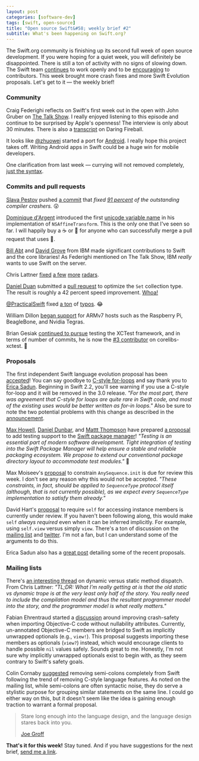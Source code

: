 ```yaml
---
layout: post
categories: [software-dev]
tags: [swift, open-source]
title: "Open source Swift&#58; weekly brief #2"
subtitle: What's been happening on Swift.org?
---
```


The Swift.org community is finishing up its second full week of open source development. If you were hoping for a quiet week, you will definitely be disappointed. There is still a ton of activity with no signs of slowing down. The Swift team [continues](https://twitter.com/uint_min/status/675022507527684096) to work openly and to be [encouraging](https://github.com/apple/swift/pull/389#issuecomment-163851653) to contributors. This week brought more crash fixes and more Swift Evolution proposals. Let's get to it &mdash; the weekly brief!

<!--excerpt-->

### Community

Craig Federighi reflects on Swift's first week out in the open with John Gruber on [The Talk Show](http://daringfireball.net/thetalkshow/2015/12/07/ep-139). I really enjoyed listening to this episode and continue to be surprised by Apple's openness! The interview is only about 30 minutes. There is also a [transcript](http://daringfireball.net/thetalkshow/139/federighi-gruber-transcript) on Daring Fireball.

It looks like [@zhuowei](https://github.com/zhuowei) started a port for [Android](https://github.com/SwiftAndroid). I really hope this project takes off. Writing Android apps in Swift could be a huge win for mobile developers.

One clarification from last week &mdash; currying will not removed completely, [just the syntax](https://github.com/apple/swift-evolution/pull/43#issuecomment-163849233).

### Commits and pull requests

[Slava Pestov](https://github.com/slavapestov) pushed [a commit](https://github.com/apple/swift/commit/c258f991f64a431da57fc79b66e879e5062fba3b) that *fixed [91 percent](https://github.com/apple/swift/commit/c258f991f64a431da57fc79b66e879e5062fba3b#commitcomment-14971959) of the outstanding compiler crashers.* 😲

[Dominique d'Argent](https://github.com/nubbel) introduced the first [unicode variable name](https://github.com/apple/swift-corelibs-foundation/pull/93#discussion_r47160608) in his implementation of `NSAffineTransform`. This is the only one that I've seen so far. I will happily buy a ☕️ or 🍺 for anyone who can successfully merge a pull request that uses 💩.

[Bill Abt](https://github.com/apple/swift/pull/413) and [David Grove](https://github.com/apple/swift-corelibs-libdispatch/pull/15) from IBM made significant contributions to Swift and the core libraries! As Federighi mentioned on The Talk Show, IBM *really* wants to use Swift on the server.

Chris Lattner [fixed](http://github.com/apple/swift/commit/a2d9b10b64c3115c2eed7b6baa8f641db9fc246e) [a few](https://github.com/apple/swift/commit/e28c2e2c6e4c7da665090f0acce4c68cbf4ebc15) [more](https://github.com/apple/swift/commit/7b323a8460540bbb9e9234ef3e3fb27f7cb117e3) [radars](https://github.com/apple/swift/commit/0bfacde2420937bfb6e0e1be6567b0e90ee2fb67).

[Daniel Duan](https://github.com/dduan) submitted a [pull request](https://github.com/apple/swift/pull/419) to optimize the `Set` collection type. The result is roughly a 42 percent speed improvement. [Whoa!](https://github.com/apple/swift/pull/419#issuecomment-164109613)

[@PracticalSwift](https://twitter.com/practicalswift) fixed [a ton](https://github.com/apple/swift/pull/561) of [typos](https://github.com/apple/swift/pull/526). 😂

William Dillon [began support](https://github.com/apple/swift/pull/439) for ARMv7 hosts such as the Raspberry Pi, BeagleBone, and Nvidia Tegras.

Brian Gesiak [continued to pursue](https://github.com/apple/swift-corelibs-xctest/pull/14) testing the XCTest framework, and in terms of number of commits, he is now the [#3 contributor](https://github.com/apple/swift-corelibs-xctest/graphs/contributors) on corelibs-xctest. 👏

### Proposals

The first independent Swift language evolution proposal has been [accepted](https://twitter.com/clattner_llvm/status/676472122437271552)! You can say goodbye to [C-style for-loops](https://github.com/apple/swift-evolution/blob/master/proposals/0007-remove-c-style-for-loops.md) and say thank you to [Erica Sadun](https://twitter.com/ericasadun). Beginning in Swift 2.2, you'll see warning if you use a C-style for-loop and it will be removed in the 3.0 release. *"For the most part, there was agreement that C-style for loops are quite rare in Swift code, and most of the existing uses would be better written as for-in loops."* Also be sure to note the two potential problems with this change as described in the [announcement](https://lists.swift.org/pipermail/swift-evolution-announce/2015-December/000001.html).

[Max Howell](https://github.com/mxcl), [Daniel Dunbar](https://github.com/ddunbar), and [Mattt Thompson](https://github.com/mattt) have prepared [a proposal](https://github.com/apple/swift-evolution/pull/51) to add testing support to the [Swift package manager](https://github.com/apple/swift-package-manager)! *"Testing is an essential part of modern software development. Tight integration of testing into the Swift Package Manager will help ensure a stable and reliable packaging ecosystem. We propose to extend our conventional package directory layout to accommodate test modules."* 🎉

Max Moiseev's [proposal](https://github.com/apple/swift-evolution/blob/master/proposals/0014-constrained-AnySequence.md) to constrain `AnySequence.init` is due for review this week. I don't see any reason why this would not be accepted. *"These constraints, in fact, should be applied to `SequenceType` protocol itself (although, that is not currently possible), as we expect every `SequenceType` implementation to satisfy them already."*

David Hart's [proposal](https://github.com/apple/swift-evolution/blob/master/proposals/0009-require-self-for-accessing-instance-members.md) to require `self` for accessing instance members is currently under review. If you haven't been following along, this would make `self` *always required* even when it can be inferred implicitly. For example, using `self.view` versus simply `view`. There's a ton of discussion on the [mailing list]((https://lists.swift.org/pipermail/swift-evolution/Week-of-Mon-20151214/002407.html)) and [twitter](https://twitter.com/ashfurrow/status/676881928168017921). I'm not a fan, but I can understand some of the arguments to do this.

Erica Sadun also has a [great post](http://ericasadun.com/2015/12/16/the-evolution-will-be-televised-current-and-upcoming-proposal-reviews/) detailing some of the recent proposals.

### Mailing lists

There's [an interesting thread](https://lists.swift.org/pipermail/swift-evolution/Week-of-Mon-20151207/001948.html) on dynamic versus static method dispatch. From Chris Lattner: *"TL;DR: What I’m really getting at is that the old static vs dynamic trope is at the very least only half of the story.  You really need to include the compilation model and thus the resultant programmer model into the story, and the programmer model is what really matters."*

Fabian Ehrentraud started a [discussion](https://lists.swift.org/pipermail/swift-evolution/Week-of-Mon-20151207/001054.html) around improving crash-safety when importing Objective-C code without nullability attributes. Currently, un-annotated Objective-C members are bridged to Swift as implicitly unwrapped optionals (e.g., `view!`). This proposal suggests importing these members as optionals (`view?`) instead, which would encourage clients to handle possible `nil` values safely. Sounds great to me. Honestly, I'm not sure why implicitly unwrapped optionals exist to begin with, as they seem contrary to Swift's safety goals.

Colin Cornaby [suggested](https://lists.swift.org/pipermail/swift-evolution/Week-of-Mon-20151214/002324.html) removing semi-colons completely from Swift following the trend of removing C-style language features. As noted on the mailing list, while semi-colons are often syntactic noise, they do serve a stylistic purpose for grouping similar statements on the same line. I could go either way on this, but it doesn't seem like the idea is gaining enough traction to warrant a formal proposal.

<blockquote>
   <p>Stare long enough into the language design, and the language design stares back into you.</p>
   <footer><a href="https://twitter.com/jckarter/status/676939142790569986">Joe Groff</a></footer>
</blockquote>

**That's it for this week!** Stay tuned. And if you have suggestions for the next brief, [send me a link](https://twitter.com/jesse_squires).
